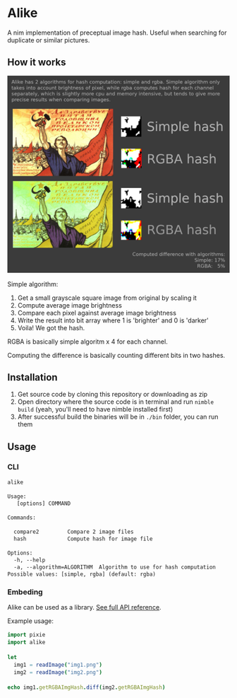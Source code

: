 # Alike

A nim implementation of preceptual image hash.
Useful when searching for duplicate or similar pictures.

## How it works

![](demo/testimg1.png)

Simple algorithm:
1. Get a small grayscale square image from original by scaling it
1. Compute average image brightness
1. Compare each pixel against average image brightness
1. Write the result into bit array where 1 is 'brighter' and 0 is 'darker'
1. Voila! We got the hash.

RGBA is basically simple algoritm x 4 for each channel.

Computing the difference is basically counting different bits in two hashes.

## Installation

1. Get source code by cloning this repository or downloading as zip
1. Open directory where the source code is in terminal and run `nimble build` (yeah, you'll need to have nimble installed first)
1. After successful build the binaries will be in `./bin` folder, you can run them

## Usage

### CLI

```
alike

Usage:
   [options] COMMAND

Commands:

  compare2         Compare 2 image files
  hash             Compute hash for image file

Options:
  -h, --help
  -a, --algorithm=ALGORITHM  Algorithm to use for hash computation Possible values: [simple, rgba] (default: rgba)
```

### Embeding

Alike can be used as a library. [See full API reference](https://alike.el-psy-cong.ru/). 

Example usage:

```nim
import pixie
import alike

let
  img1 = readImage("img1.png")
  img2 = readImage("img2.png")

echo img1.getRGBAImgHash.diff(img2.getRGBAImgHash)
```
